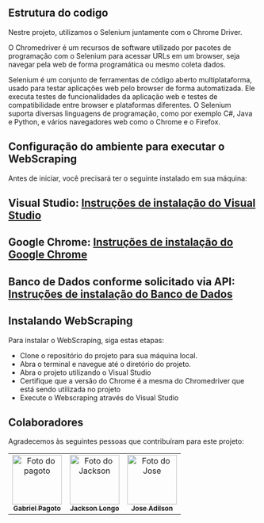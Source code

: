 ## Estrutura do codigo

Nestre projeto, utilizamos o Selenium juntamente com o Chrome Driver.

O Chromedriver é um recursos de software utilizado por pacotes de programação com o Selenium para acessar URLs em um browser, seja navegar pela web de forma programática ou mesmo coleta dados.

Selenium é um conjunto de ferramentas de código aberto multiplataforma, usado para testar aplicações web pelo browser de forma automatizada. Ele executa testes de funcionalidades da aplicação web e testes de compatibilidade entre browser e plataformas diferentes. O Selenium suporta diversas linguagens de programação, como por exemplo C#, Java e Python, e vários navegadores web como o Chrome e o Firefox.

## Configuração do ambiente para executar o WebScraping


Antes de iniciar, você precisará ter o seguinte instalado em sua máquina:

## Visual Studio: [Instruções de instalação do Visual Studio](https://visualstudio.microsoft.com/pt-br/downloads/)
## Google Chrome: [Instruções de instalação do Google Chrome](https://www.google.com/intl/pt-BR/chrome/)
## Banco de Dados conforme solicitado via API: [Instruções de instalação do Banco de Dados](https://github.com/jackson-jk1/EasyHomeApi)


##  Instalando WebScraping

Para instalar o WebScraping, siga estas etapas:

* Clone o repositório do projeto para sua máquina local.
* Abra o terminal e navegue até o diretório do projeto.
* Abra o projeto utilizando o Visual Studio
* Certifique que a versão do Chrome é a mesma do Chromedriver que está sendo utilizada no projeto
* Execute o Webscraping através do Visual Studio

##  Colaboradores

Agradecemos às seguintes pessoas que contribuíram para este projeto:

<table>
  <tr>
    <td align="center">
      <a href="#">
        <img src="https://avatars.githubusercontent.com/u/54186456?v=4" width="100px;" alt="Foto do pagoto"/><br>
        <sub>
          <b>Gabriel Pagoto</b>
        </sub>
      </a>
    </td>
    <td align="center">
      <a href="#">
        <img src="https://avatars.githubusercontent.com/u/56005941?s=400&u=0282b7888567a9f7f3df62df4433743a38289305&v=4" width="100px;" alt="Foto do Jackson"/><br>
        <sub>
          <b>Jackson Longo</b>
        </sub>
      </a>
    </td>
    <td align="center">
      <a href="#">
        <img src="https://pps.whatsapp.net/v/t61.24694-24/298393423_191871359934710_1423164344747583347_n.jpg?ccb=11-4&oh=01_AdSyHhlJAx-4oOvzefy_-rsjgT97CccprYQ7J8Xo8UoVRw&oe=64037008" width="100px;" alt="Foto do Jose"/><br>
        <sub>
          <b>Jose Adilson</b>
        </sub>
      </a>
    </td>
  </tr>
</table>
